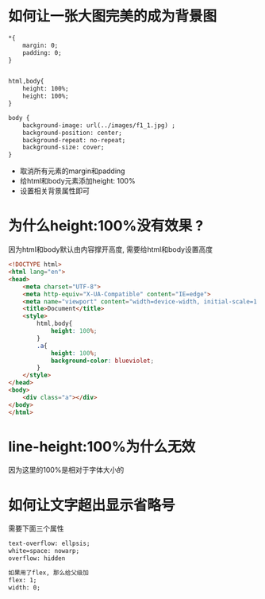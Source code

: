 # 如何让一张大图完美的成为背景图

```html
*{
    margin: 0;
    padding: 0;
}


html,body{
    height: 100%;
    height: 100%;
}

body {
    background-image: url(../images/f1_1.jpg) ;
    background-position: center;
    background-repeat: no-repeat;
    background-size: cover;
}
```

- 取消所有元素的margin和padding
- 给html和body元素添加height: 100%
- 设置相关背景属性即可


# 为什么height:100%没有效果 ?
因为html和body默认由内容撑开高度, 需要给html和body设置高度
```html
<!DOCTYPE html>
<html lang="en">
<head>
    <meta charset="UTF-8">
    <meta http-equiv="X-UA-Compatible" content="IE=edge">
    <meta name="viewport" content="width=device-width, initial-scale=1.0">
    <title>Document</title>
    <style>
        html,body{
            height: 100%;
        }
        .a{
            height: 100%;
            background-color: blueviolet;
        }
    </style>
</head>
<body>
    <div class="a"></div>
</body>
</html>
```


# line-height:100%为什么无效

因为这里的100%是相对于字体大小的


# 如何让文字超出显示省略号

需要下面三个属性
```html
text-overflow: ellpsis;
white=space: nowarp;
overflow: hidden

如果用了flex, 那么给父级加
flex: 1;
width: 0;
```
